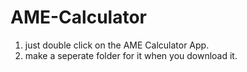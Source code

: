 # AME-Calculator

1. just double click on the AME Calculator App.
2. make a seperate folder for it when you download it.
